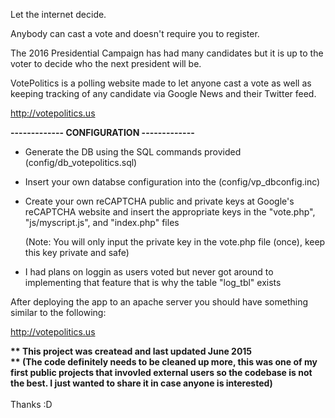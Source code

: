Let the internet decide.

Anybody can cast a vote and doesn't require you to register.

The 2016 Presidential Campaign has had many candidates but it is up to the voter to decide who the next president will be.

VotePolitics is a polling website made to let anyone cast a vote as well as keeping tracking of any candidate via Google News and their Twitter feed.

http://votepolitics.us

<b>------------- CONFIGURATION -------------</b><br>

- Generate the DB using the SQL commands provided (config/db_votepolitics.sql)
- Insert your own databse configuration into the (config/vp_dbconfig.inc)
- Create your own reCAPTCHA public and private keys at Google's reCAPTCHA website and insert the appropriate keys
  in the "vote.php", "js/myscript.js", and "index.php" files

  (Note: You will only input the private key in the vote.php file (once), keep this key private and safe)

* I had plans on loggin as users voted but never got around to implementing that feature that is why the table "log_tbl" exists

After deploying the app to an apache server you should have something similar to the following:

http://votepolitics.us

<b>** This project was createad and last updated June 2015 </b><br>
<b>** (The code definitely needs to be cleaned up more, this was one of my first public projects that invovled external users so the codebase is not the best. I just wanted to share it in case anyone is interested)
</b><br><br>
Thanks :D
